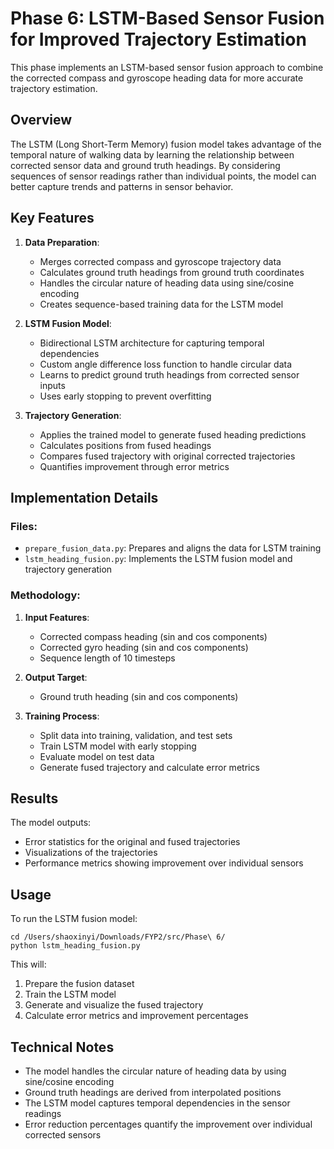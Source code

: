 # Phase 6: LSTM-Based Sensor Fusion for Improved Trajectory Estimation

This phase implements an LSTM-based sensor fusion approach to combine the corrected compass and gyroscope heading data for more accurate trajectory estimation.

## Overview

The LSTM (Long Short-Term Memory) fusion model takes advantage of the temporal nature of walking data by learning the relationship between corrected sensor data and ground truth headings. By considering sequences of sensor readings rather than individual points, the model can better capture trends and patterns in sensor behavior.

## Key Features

1. **Data Preparation**:
   - Merges corrected compass and gyroscope trajectory data
   - Calculates ground truth headings from ground truth coordinates
   - Handles the circular nature of heading data using sine/cosine encoding
   - Creates sequence-based training data for the LSTM model

2. **LSTM Fusion Model**:
   - Bidirectional LSTM architecture for capturing temporal dependencies
   - Custom angle difference loss function to handle circular data
   - Learns to predict ground truth headings from corrected sensor inputs
   - Uses early stopping to prevent overfitting

3. **Trajectory Generation**:
   - Applies the trained model to generate fused heading predictions
   - Calculates positions from fused headings
   - Compares fused trajectory with original corrected trajectories
   - Quantifies improvement through error metrics

## Implementation Details

### Files:

- `prepare_fusion_data.py`: Prepares and aligns the data for LSTM training
- `lstm_heading_fusion.py`: Implements the LSTM fusion model and trajectory generation

### Methodology:

1. **Input Features**: 
   - Corrected compass heading (sin and cos components)
   - Corrected gyro heading (sin and cos components)
   - Sequence length of 10 timesteps

2. **Output Target**:
   - Ground truth heading (sin and cos components)

3. **Training Process**:
   - Split data into training, validation, and test sets
   - Train LSTM model with early stopping
   - Evaluate model on test data
   - Generate fused trajectory and calculate error metrics

## Results

The model outputs:
- Error statistics for the original and fused trajectories
- Visualizations of the trajectories
- Performance metrics showing improvement over individual sensors

## Usage

To run the LSTM fusion model:

```
cd /Users/shaoxinyi/Downloads/FYP2/src/Phase\ 6/
python lstm_heading_fusion.py
```

This will:
1. Prepare the fusion dataset
2. Train the LSTM model
3. Generate and visualize the fused trajectory
4. Calculate error metrics and improvement percentages

## Technical Notes

- The model handles the circular nature of heading data by using sine/cosine encoding
- Ground truth headings are derived from interpolated positions
- The LSTM model captures temporal dependencies in the sensor readings
- Error reduction percentages quantify the improvement over individual corrected sensors 